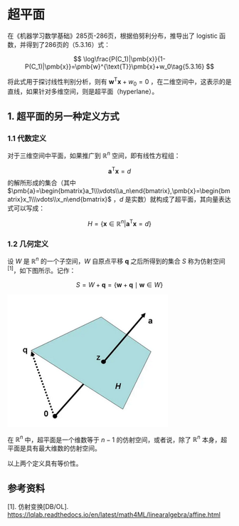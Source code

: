 # 超平面

在《机器学习数学基础》285页-286页，根据伯努利分布，推导出了 logistic 函数，并得到了286页的（5.3.16）式：

$$
\log\frac{P(C_1)|\pmb{x}}{1-P(C_1)|\pmb{x}}=\pmb{w}^{\text{T}}\pmb{x}+w_0\tag{5.3.16}
$$


将此式用于探讨线性判别分析，则有 $\pmb{w}^\text{T}\pmb{x}+w_0=0$ ，在二维空间中，这表示的是直线，如果针对多维空间，则是超平面（hyperlane）。

## 1. 超平面的另一种定义方式

### 1.1 代数定义

对于三维空间中平面，如果推广到 $\mathbb{R}^n$ 空间，即有线性方程组：

$$
\pmb{a}^{\text{T}}\pmb{x}=d\tag{1}
$$
的解所形成的集合（其中 $\pmb{a}=\begin{bmatrix}a_1\\\vdots\\a_n\end{bmatrix},\pmb{x}=\begin{bmatrix}x_1\\\vdots\\x_n\end{bmatrix}$ ，$d$  是实数）就构成了超平面，其向量表达式可以写成：

$$
{H}=\{\pmb{x}\in\mathbb{R}^n|\pmb{a}^{\text{T}}\pmb{x}=d\}\tag{2}
$$

### 1.2 几何定义

设 $W$ 是 $\mathbb{R}^n$ 的一个子空间，$W$ 自原点平移 $\pmb{q}$ 之后所得到的集合 $S$ 称为仿射空间$^{[1]}$，如下图所示。记作：

$$
S=W+\pmb{q}=\{\pmb{w}+\pmb{q} \mid \pmb{w} \in W\}\tag{3}
$$

 ![](../images/hyperplane01.png)

在 $\mathbb{R}^n$ 中，超平面是一个维数等于 $n-1$ 的仿射空间，或者说，除了 $\mathbb{R}^n$ 本身，超平面是具有最大维数的仿射空间。

以上两个定义具有等价性。



## 参考资料

[1]. 仿射变换[DB/OL]. https://lqlab.readthedocs.io/en/latest/math4ML/linearalgebra/affine.html